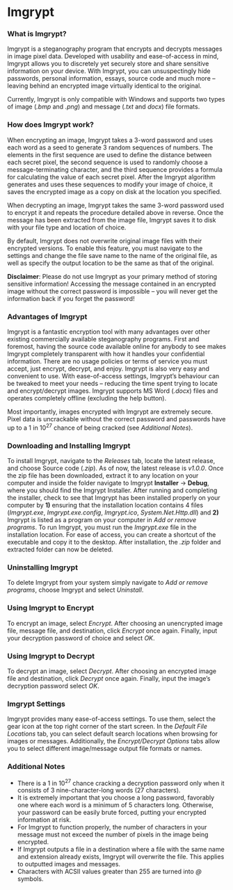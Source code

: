 # Imgrypt


### What is Imgrypt?
Imgrypt is a steganography program that encrypts and decrypts messages in image pixel data. Developed with usability and ease-of-access in mind, Imgrypt allows you to discretely yet securely store and share sensitive information on your device. With Imgrypt, you can unsuspectingly hide passwords, personal information, essays, source code and much more – leaving behind an encrypted image virtually identical to the original.

Currently, Imgrypt is only compatible with Windows and supports two types of image (*.bmp* and *.png*) and message (*.txt* and *docx*) file formats.


### How does Imgrypt work?
When encrypting an image, Imgrypt takes a 3-word password and uses each word as a seed to generate 3 random sequences of numbers. The elements in the first sequence are used to define the distance between each secret pixel, the second sequence is used to randomly choose a message-terminating character, and the third sequence provides a formula for calculating the value of each secret pixel. After the Imgrypt algorithm generates and uses these sequences to modify your image of choice, it saves the encrypted image as a copy on disk at the location you specified.

When decrypting an image, Imgrypt takes the same 3-word password used to encrypt it and repeats the procedure detailed above in reverse. Once the message has been extracted from the image file, Imgrypt saves it to disk with your file type and location of choice.

By default, Imgrypt does not overwrite original image files with their encrypted versions. To enable this feature, you must navigate to the settings and change the file save name to the name of the original file, as well as specify the output location to be the same as that of the original.

**Disclaimer**: Please do not use Imgrypt as your primary method of storing sensitive information! Accessing the message contained in an encrypted image without the correct password is impossible – you will never get the information back if you forget the password!


### Advantages of Imgrypt
Imgrypt is a fantastic encryption tool with many advantages over other existing commercially available steganography programs. First and foremost, having the source code available online for anybody to see makes Imgrypt completely transparent with how it handles your confidential information. There are no usage policies or terms of service you must accept, just encrypt, decrypt, and enjoy. Imgrypt is also very easy and convenient to use. With ease-of-access settings, Imgrypt’s behaviour can be tweaked to meet your needs – reducing the time spent trying to locate and encrypt/decrypt images. Imgrypt supports MS Word (*.docx*) files and operates completely offline (excluding the help button).

Most importantly, images encrypted with Imgrypt are extremely secure. Pixel data is uncrackable without the correct password and passwords have up to a 1 in 10<sup>27</sup> chance of being cracked (see *Additional Notes*).


### Downloading and Installing Imgrypt
To install Imgrypt, navigate to the *Releases* tab, locate the latest release, and choose Source code (*.zip*). As of now, the latest release is *v1.0.0*. Once the zip file has been downloaded, extract it to any location on your computer and inside the folder navigate to Imgrypt **Installer** -> **Debug**, where you should find the Imgrypt Installer. After running and completing the installer, check to see that Imgrypt has been installed properly on your computer by **1)** ensuring that the installation location contains 4 files (*Imgrypt.exe*, *Imgrypt.exe.config*, *Imgrypt.ico*, *System.Net.Http.dll*) and **2)** Imgrypt is listed as a program on your computer in *Add or remove programs*. To run Imgrypt, you must run the *Imgrypt.exe* file in the installation location. For ease of access, you can create a shortcut of the executable and copy it to the desktop. After installation, the *.zip* folder and extracted folder can now be deleted.


### Uninstalling Imgrypt
To delete Imgrypt from your system simply navigate to *Add or remove programs*, choose Imgrypt and select *Uninstall*.


### Using Imgrypt to Encrypt
To encrypt an image, select *Encrypt*. After choosing an unencrypted image file, message file, and destination, click *Encrypt* once again. Finally, input your decryption password of choice and select *OK*.


### Using Imgrypt to Decrypt
To decrypt an image, select *Decrypt*. After choosing an encrypted image file and destination, click *Decrypt* once again. Finally, input the image’s decryption password select *OK*.


### Imgrypt Settings
Imgrypt provides many ease-of-access settings. To use them, select the gear icon at the top right corner of the start screen. In the *Default File Locations* tab, you can select default search locations when browsing for images or messages. Additionally, the *Encrypt/Decrypt Options* tabs allow you to select different image/message output file formats or names.


### Additional Notes
- There is a 1 in 10<sup>27</sup> chance cracking a decryption password only when it consists of 3 nine-character-long words (27 characters).
- It is extremely important that you choose a long password, favorably one where each word is a minimum of 5 characters long. Otherwise, your password can be easily brute forced, putting your encrypted information at risk.
- For Imgrypt to function properly, the number of characters in your message must not exceed the number of pixels in the image being encrypted.
- If Imgrypt outputs a file in a destination where a file with the same name and extension already exists, Imgrypt will overwrite the file. This applies to outputted images and messages.
- Characters with ACSII values greater than 255 are turned into *@* symbols.
